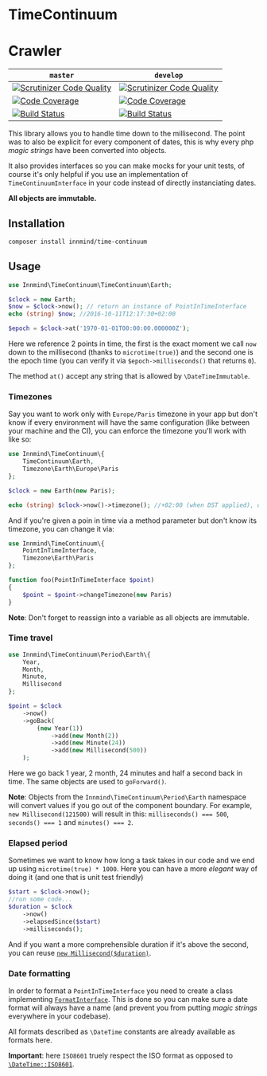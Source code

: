 # TimeContinuum

# Crawler

| `master` | `develop` |
|----------|-----------|
| [![Scrutinizer Code Quality](https://scrutinizer-ci.com/g/Innmind/TimeContinuum/badges/quality-score.png?b=master)](https://scrutinizer-ci.com/g/Innmind/TimeContinuum/?branch=master) | [![Scrutinizer Code Quality](https://scrutinizer-ci.com/g/Innmind/TimeContinuum/badges/quality-score.png?b=develop)](https://scrutinizer-ci.com/g/Innmind/TimeContinuum/?branch=develop) |
| [![Code Coverage](https://scrutinizer-ci.com/g/Innmind/TimeContinuum/badges/coverage.png?b=master)](https://scrutinizer-ci.com/g/Innmind/TimeContinuum/?branch=master) | [![Code Coverage](https://scrutinizer-ci.com/g/Innmind/TimeContinuum/badges/coverage.png?b=develop)](https://scrutinizer-ci.com/g/Innmind/TimeContinuum/?branch=develop) |
| [![Build Status](https://scrutinizer-ci.com/g/Innmind/TimeContinuum/badges/build.png?b=master)](https://scrutinizer-ci.com/g/Innmind/TimeContinuum/build-status/master) | [![Build Status](https://scrutinizer-ci.com/g/Innmind/TimeContinuum/badges/build.png?b=develop)](https://scrutinizer-ci.com/g/Innmind/TimeContinuum/build-status/develop) |

This library allows you to handle time down to the millisecond. The point was to also be explicit for every component of dates, this is why every php _magic strings_ have been converted into objects.

It also provides interfaces so you can make mocks for your unit tests, of course it's only helpful if you use an implementation of `TimeContinuumInterface` in your code instead of directly instanciating dates.

**All objects are immutable.**

## Installation

```sh
composer install innmind/time-continuum
```

## Usage

```php
use Innmind\TimeContinuum\TimeContinuum\Earth;

$clock = new Earth;
$now = $clock->now(); // return an instance of PointInTimeInterface
echo (string) $now; //2016-10-11T12:17:30+02:00

$epoch = $clock->at('1970-01-01T00:00:00.000000Z');
```

Here we reference 2 points in time, the first is the exact moment we call `now` down to the millisecond (thanks to `microtime(true)`) and the second one is the epoch time (you can verify it via `$epoch->milliseconds()` that returns `0`).

The method `at()` accept any string that is allowed by `\DateTimeImmutable`.

### Timezones

Say you want to work only with `Europe/Paris` timezone in your app but don't know if every environment will have the same configuration (like between your machine and the CI), you can enforce the timezone you'll work with like so:

```php
use Innmind\TimeContinuum\{
    TimeContinuum\Earth,
    Timezone\Earth\Europe\Paris
};

$clock = new Earth(new Paris);

echo (string) $clock->now()->timezone(); //+02:00 (when DST applied), otherwose +01:00
```

And if you're given a poin in time via a method parameter but don't know its timezone, you can change it via:

```php
use Innmind\TimeContinuum\{
    PointInTimeInterface,
    Timezone\Earth\Paris
};

function foo(PointInTimeInterface $point)
{
    $point = $point->changeTimezone(new Paris)
}
```

**Note**: Don't forget to reassign into a variable as all objects are immutable.

### Time travel

```php
use Innmind\TimeContinuum\Period\Earth\{
    Year,
    Month,
    Minute,
    Millisecond
};

$point = $clock
    ->now()
    ->goBack(
        (new Year(1))
            ->add(new Month(2))
            ->add(new Minute(24))
            ->add(new Millisecond(500))
    );
```

Here we go back 1 year, 2 month, 24 minutes and half a second back in time. The same objects are used to `goForward()`.

**Note**: Objects from the `Innmind\TimeContinuum\Period\Earth` namespace will convert values if you go out of the component boundary. For example, `new Millisecond(121500)` will result in this: `milliseconds() === 500`, `seconds() === 1` and `minutes() === 2`.

### Elapsed period

Sometimes we want to know how long a task takes in our code and we end up using `microtime(true) * 1000`. Here you can have a more _elegant_ way of doing it (and one that is unit test friendly)

```php
$start = $clock->now();
//run some code...
$duration = $clock
    ->now()
    ->elapsedSince($start)
    ->milliseconds();
```

And if you want a more comprehensible duration if it's above the second, you can reuse [`new Millisecond($duration)`](src/Period/Earth/Millisecond.php).

### Date formatting

In order to format a `PointInTimeInterface` you need to create a class implementing [`FormatInterface`](src/FormatInterface.php). This is done so you can make sure a date format will always have a name (and prevent you from putting _magic strings_ everywhere in your codebase).

All formats described as `\DateTime` constants are already available as formats here.

**Important**: here `ISO8601` truely respect the ISO format as opposed to [`\DateTime::ISO8601`](http://us1.php.net/manual/en/class.datetime.php#datetime.constants.iso8601).
